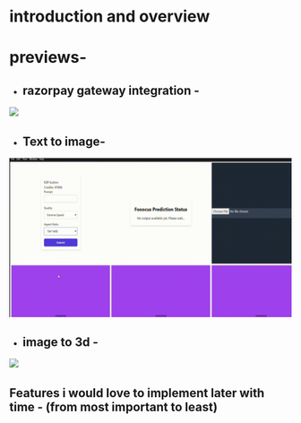 # introduction and overview

# previews-

 - ## razorpay gateway integration - 
![](https://github.com/taketec/xy96/blob/main/previews/vlc-record-2024-07-21-22h51m25s-React-App-.gif)


 - ## Text to image- 
![](https://github.com/taketec/xy96/blob/main/previews/image-_generation_demo.gif)


 - ## image to 3d - 
![](https://github.com/taketec/xy96/blob/main/previews/imageto3d_preview.gif)



## Features i would love to implement later with time - (from most important to least)
